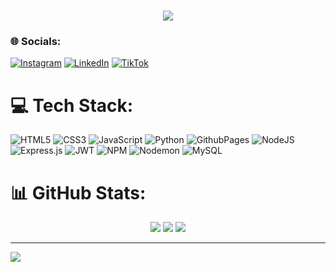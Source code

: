 
<h1 align="center">
    <img src="https://readme-typing-svg.herokuapp.com/?font=Righteous&size=35&center=true&vCenter=true&width=500&height=70&duration=4000&lines=Hi+There!+👋;+I'm+Kaio+Ksianskievis!;" />
</h1>
<h3 align="center>
  
I'm Kaio I'm studying to become a programmer and looking for learning to expand my knowledge in the back-end area.
</h3>


# 🌐 Socials:
[![Instagram](https://img.shields.io/badge/Instagram-%23E4405F.svg?logo=Instagram&logoColor=white)](https://instagram.com/kksianskievis) [![LinkedIn](https://img.shields.io/badge/LinkedIn-%230077B5.svg?logo=linkedin&logoColor=white)](https://br.linkedin.com/in/kaio-ksianskievis-aa7487304) [![TikTok](https://img.shields.io/badge/TikTok-%23000000.svg?logo=TikTok&logoColor=white)](https://tiktok.com/@ksianskievis_kaio) 

# 💻 Tech Stack:
![HTML5](https://img.shields.io/badge/html5-%23E34F26.svg?style=for-the-badge&logo=html5&logoColor=white) ![CSS3](https://img.shields.io/badge/css3-%231572B6.svg?style=for-the-badge&logo=css3&logoColor=white) ![JavaScript](https://img.shields.io/badge/javascript-%23323330.svg?style=for-the-badge&logo=javascript&logoColor=%23F7DF1E) ![Python](https://img.shields.io/badge/python-3670A0?style=for-the-badge&logo=python&logoColor=ffdd54) ![GithubPages](https://img.shields.io/badge/github%20pages-121013?style=for-the-badge&logo=github&logoColor=white) ![NodeJS](https://img.shields.io/badge/node.js-6DA55F?style=for-the-badge&logo=node.js&logoColor=white) ![Express.js](https://img.shields.io/badge/express.js-%23404d59.svg?style=for-the-badge&logo=express&logoColor=%2361DAFB) ![JWT](https://img.shields.io/badge/JWT-black?style=for-the-badge&logo=JSON%20web%20tokens) ![NPM](https://img.shields.io/badge/NPM-%23CB3837.svg?style=for-the-badge&logo=npm&logoColor=white) ![Nodemon](https://img.shields.io/badge/NODEMON-%23323330.svg?style=for-the-badge&logo=nodemon&logoColor=%BBDEAD) ![MySQL](https://img.shields.io/badge/mysql-%2300000f.svg?style=for-the-badge&logo=mysql&logoColor=white)
# 📊 GitHub Stats:
<div align=center>
  <img src="https://github-readme-stats.vercel.app/api?username=kaio-ksianskievis&theme=react&hide_border=false&include_all_commits=true&count_private=true&border_radius=10">
  <img src="https://github-readme-streak-stats.herokuapp.com/?user=kaio-ksianskievis&theme=react&hide_border=false&border_radius=10">
  <img  src="https://github-readme-stats.vercel.app/api/top-langs/?username=kaio-ksianskievis&theme=react&hide_border=false&include_all_commits=false&count_private=false&layout=compact&border_radius=10">

</div>

---
[![](https://visitcount.itsvg.in/api?id=kaio-ksianskievis&icon=0&color=0)](https://visitcount.itsvg.in)

<!-- Proudly created with GPRM ( https://gprm.itsvg.in ) -->
